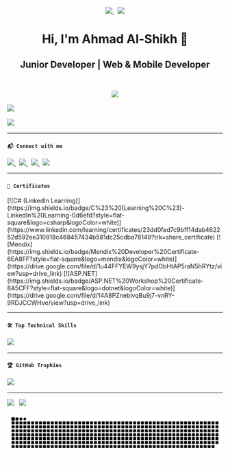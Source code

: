 <p align="center">
  <a href="https://gh-most-followed.pages.dev/jordan">
    <img src="https://img.shields.io/badge/Most%20Active%20Jordanian%20Developer-2025-blue?style=flat-square&logo=github" style="height:32px;object-fit:contain;"/>
  </a> &nbsp;
  <a href="https://committers.top/jordan">
    <img src="https://img.shields.io/badge/Top%20Contributors%20Jordan-2025-1F883D?style=flat-square&logo=github" style="height:32px;object-fit:contain;"/>
  </a>
</p>

<h1 align="center">Hi, I'm Ahmad Al-Shikh 👋</h1>

<h2 align="center">Junior Developer | Web & Mobile Developer</h2>
<br>

<p align="center">
  <a href="https://www.google.com/search?q=Ahmad+Al-Shikh">
    <img src="https://readme-typing-svg.herokuapp.com/?lines=Always%20Learning%20New%20Things;Passionate%20About%20Clean%20Code;Open%20for%20Opportunities&font=Bold%20Code&center=true&color=6EA8FF&pause=2000">
  </a>
</p>

<p>
  <a href="https://komarev.com/ghpvc/?username=Ahmadaalnaseer&style=flat&color=blue">
    <img src="https://komarev.com/ghpvc/?username=Ahmadaalnaseer&style=flat&color=6EA8FF" height="26">
  </a>
</p>

<p>
  <a href="https://drive.google.com/file/d/1hIYOQlWXewRrBzrvRn0TlXCs6k0DKQdQ/view?usp=drive_link">
    <img src="https://img.shields.io/badge/My%20CV-004520?style=flat-square&logo=googledrive&logoColor=white" height="32">
  </a>
</p>

---

#### `📬 Connect with me`
<p align="left">
  <a href="mailto:ahmad@gmail.com">
    <img src="https://upload.wikimedia.org/wikipedia/commons/thumb/7/7e/Gmail_icon_%282020%29.svg/2560px-Gmail_icon_%282020%29.svg.png" height="43"/>
  </a> &nbsp;
  <a href="https://www.linkedin.com/in/ahmad-alshikh-34ba77363">
    <img src="https://raw.githubusercontent.com/rahuldkjain/github-profile-readme-generator/master/src/images/icons/Social/linked-in-alt.svg" height="48"/>
  </a> &nbsp;
  <a href="https://wa.me/962779048467">
    <img src="https://marketplace.canva.com/Vmp9Y/MAEvzQVmp9Y/1/tl/canva-whatsapp-status-icon-MAEvzQVmp9Y.png" height="48"/>
  </a> &nbsp;
  <a href="https://github.com/Ahmadaalnaseer">
    <img src="https://img.icons8.com/glyph-neue/64/ffffff/github.png" height="48"/>
  </a>
</p>

---

#### `🧾 Certificates`
<p align="left">
 [![C# (LinkedIn Learning)](https://img.shields.io/badge/C%23%20(Learning%20C%23)-LinkedIn%20Learning-0d6efd?style=flat-square&logo=csharp&logoColor=white)](https://www.linkedin.com/learning/certificates/23dd0fed7c9bff14dab462252d592ee310918c468457434b581dc25cdba78149?trk=share_certificate)
[![Mendix](https://img.shields.io/badge/Mendix%20Developer%20Certificate-6EA8FF?style=flat-square&logo=mendix&logoColor=white)](https://drive.google.com/file/d/1u44FFYEW9ysjY7pdObHtAP5raN5hRYtz/view?usp=drive_link)
[![ASP.NET](https://img.shields.io/badge/ASP.NET%20Workshop%20Certificate-8A5CFF?style=flat-square&logo=dotnet&logoColor=white)](https://drive.google.com/file/d/14A8PZneblvqBu9j7-vnRY-9RDJCCWHve/view?usp=drive_link)

</p>

---

#### `🛠️ Top Technical Skills`
<p align="left">
  <img src="https://go-skill-icons.vercel.app/api/icons?i=csharp,dotnet,flutter,php,mysql,html,css,js,git,github,postman,visualstudio,vscode" />
</p>

---

#### `🏆 GitHub Trophies`
<p align="left">
  <img src="https://github-profile-trophy.vercel.app/?username=Ahmadaalnaseer&theme=onestar&no-bg=true&no-frame=true&row=1&column=6"/>
</p>

---

<p align="left">
  <img src="https://github-readme-stats.vercel.app/api/top-langs?username=Ahmadaalnaseer&layout=compact&langs_count=6&theme=highcontrast" height="125"/> &nbsp;
  <img src="https://streak-stats.demolab.com/?user=Ahmadaalnaseer&theme=highcontrast" height="125"/>
</p>

<p align="left">
  <img src="https://raw.githubusercontent.com/platane/snk/output/github-contribution-grid-snake-dark.svg">
</p>
